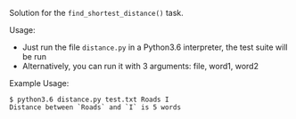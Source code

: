 Solution for the  `find_shortest_distance()` task.

Usage:

* Just run the file `distance.py` in a Python3.6 interpreter, the test suite
  will be run
* Alternatively, you can run it with 3 arguments: file, word1, word2

Example Usage:
```
$ python3.6 distance.py test.txt Roads I
Distance between `Roads` and `I` is 5 words
```

